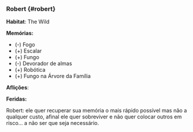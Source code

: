 ### Robert {#robert}

**Habitat**: The Wild

**Memórias:**
- (-) Fogo
- (+) Escalar
- (+) Fungo
- (-) Devorador de almas
- (+) Robótica
- (+) Fungo na Árvore da Família

**Aflições**:


**Feridas:**


Robert: ele quer recuperar sua memória o mais rápido possível mas não a qualquer custo, afinal ele quer sobreviver e não quer colocar outros em risco… a não ser que seja necessário.